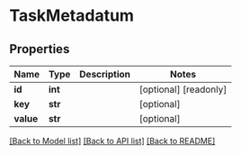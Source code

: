 # TaskMetadatum

## Properties
Name | Type | Description | Notes
------------ | ------------- | ------------- | -------------
**id** | **int** |  | [optional] [readonly] 
**key** | **str** |  | [optional] 
**value** | **str** |  | [optional] 

[[Back to Model list]](../README.md#documentation-for-models) [[Back to API list]](../README.md#documentation-for-api-endpoints) [[Back to README]](../README.md)


